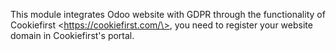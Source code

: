 This module integrates Odoo website with GDPR through the functionality
of Cookiefirst \<https://cookiefirst.com/\>, you need to register your
website domain in Cookiefirst's portal.

